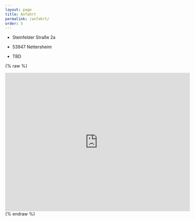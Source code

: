 ```yaml
---
layout: page
title: Anfahrt
permalink: /anfahrt/
order: 5
---
```


- Steinfelder Straße 2a
- 53947 Nettersheim

 - TBD

{% raw %}
<iframe src="https://www.google.com/maps/embed?pb=!1m18!1m12!1m3!1d2538.2425909692893!2d6.626984752023056!3d50.492442616984604!2m3!1f0!2f0!3f0!3m2!1i1024!2i768!4f13.1!3m3!1m2!1s0x47bf0a7fc1595555%3A0xbf14828ad6653336!2sSteinfelder%20Str.%202a%2C%2053947%20Nettersheim!5e0!3m2!1sen!2sde!4v1728453662642!5m2!1sen!2sde" width="600" height="450" style="border:0;" allowfullscreen="" loading="lazy" referrerpolicy="no-referrer-when-downgrade"></iframe>
{% endraw %}


